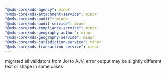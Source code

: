 ```yaml
---
"@mds-core/mds-agency": minor
"@mds-core/mds-attachment-service": minor
"@mds-core/mds-audit": minor
"@mds-core/mds-audit-service": minor
"@mds-core/mds-compliance-service": minor
"@mds-core/mds-geography-author": minor
"@mds-core/mds-geography-service": minor
"@mds-core/mds-jurisdiction-service": minor
"@mds-core/mds-transaction-service": minor
---
```


migrated all validators from Joi to AJV, error output may be slightly different text or shape in some cases

